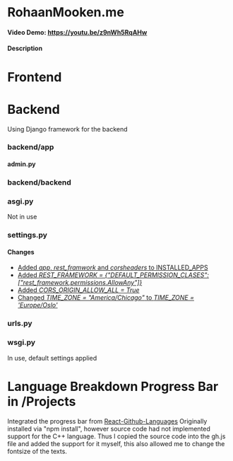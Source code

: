 # RohaanMooken.me

#### Video Demo: https://youtu.be/z9nWh5RqAHw
#### Description

<!-- # Source Code -->

# Frontend

# Backend

Using Django framework for the backend

### backend/app

#### admin.py

### backend/backend

### asgi.py
Not in use

### settings.py

#### Changes
+ [Added *app*, *rest_framwork* and *corsheaders* to INSTALLED_APPS](backend/backend/settings.py)
+ [Added *REST_FRAMEWORK = {"DEFAULT_PERMISSION_CLASES": ["rest_framework.permissions.AllowAny"]}*](backend/backend/settings.py)
+ [Added *CORS_ORIGIN_ALLOW_ALL = True*](backend/backend/settings.py)
+ [Changed *TIME_ZONE = "America/Chicago"* to *TIME_ZONE = 'Europe/Oslo'*](backend/backend/settings.py)

### urls.py


### wsgi.py
In use, default settings applied



# Language Breakdown Progress Bar in /Projects
Integrated the progress bar from [React-Github-Languages](https://github.com/willdavsmith/react-github-languages)
Originally installed via "npm install", however source code had not implemented support for the C++ language.
Thus I copied the source code into the gh.js file and added the support for it myself, this also allowed me to change the fontsize of the texts.
